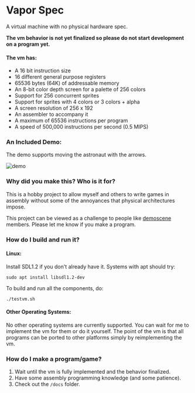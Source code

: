 # Vapor Spec
A virtual machine with no physical hardware spec.

**The vm behavior is not yet finalized so please do not start development on a program yet.**

#### The vm has:
- A 16 bit instruction size
- 16 different general purpose registers
- 65536 bytes (64K) of addressable memory
- An 8-bit color depth screen for a palette of 256 colors
- Support for 256 concurrent sprites
- Support for sprites with 4 colors or 3 colors + alpha
- A screen resolution of 256 x 192
- An assembler to accompany it
- A maximum of 65536 instructions per program
- A speed of 500,000 instructions per second (0.5 MIPS)

### An Included Demo:
The demo supports moving the astronaut with the arrows. 

![demo](https://github.com/minkcv/vm/blob/master/mars.png)

### Why did you make this? Who is it for?
This is a hobby project to allow myself and others to write games in assembly without some of the annoyances that physical architectures impose.

This project can be viewed as a challenge to people like  [demoscene](https://en.wikipedia.org/wiki/Demoscene) members. Please let me know if you make a program.

### How do I build and run it?
#### Linux:
Install SDL1.2 if you don't already have it. Systems with apt should try:

    sudo apt install libsdl1.2-dev

To build and run all the components, do:

    ./testvm.sh

#### Other Operating Systems:
No other operating systems are currently supported. You can wait for me to implement the vm for them or do it yourself. The point of the vm is that all programs can be ported to other platforms simply by reimplementing the vm.

### How do I make a program/game?
1. Wait until the vm is fully implemented and the behavior finalized.
2. Have some assembly programming knowledge (and some patience).
3. Check out the `/docs` folder.
